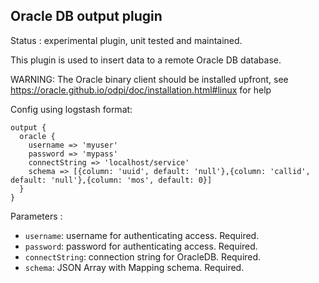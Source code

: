Oracle DB output plugin
---

Status : experimental plugin, unit tested and maintained.

This plugin is used to insert data to a remote Oracle DB database.

WARNING: The Oracle binary client should be installed upfront, see https://oracle.github.io/odpi/doc/installation.html#linux for help


Config using logstash format:
````
output {
  oracle {
    username => 'myuser'
    password => 'mypass'
    connectString => 'localhost/service'
    schema => [{column: 'uuid', default: 'null'},{column: 'callid', default: 'null'},{column: 'mos', default: 0}]
  }
}
````

Parameters :
* ``username``: username for authenticating access. Required.
* ``password``: password for authenticating access. Required.
* ``connectString``: connection string for OracleDB. Required.
* ``schema``: JSON Array with Mapping schema. Required.
